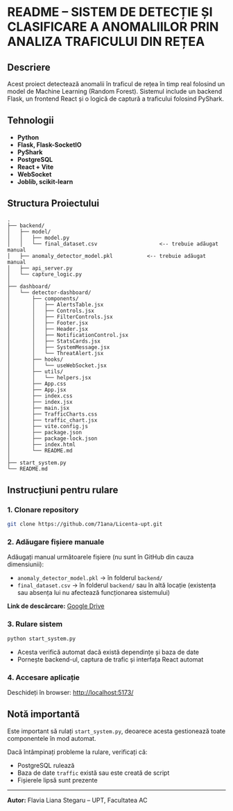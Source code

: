 # README – SISTEM DE DETECȚIE ȘI CLASIFICARE A ANOMALIILOR PRIN ANALIZA TRAFICULUI DIN REȚEA

## Descriere

Acest proiect detectează anomalii în traficul de rețea în timp real folosind un model de Machine Learning (Random Forest). Sistemul include un backend Flask, un frontend React și o logică de captură a traficului folosind PyShark.

## Tehnologii

- **Python**
- **Flask, Flask-SocketIO**
- **PyShark**
- **PostgreSQL**
- **React + Vite**
- **WebSocket**
- **Joblib, scikit-learn**

## Structura Proiectului

```
.
├── backend/
│   ├── model/
│   │   ├── model.py
│   │   └── final_dataset.csv                    <-- trebuie adăugat manual
│   ├── anomaly_detector_model.pkl           <-- trebuie adăugat manual   
│   ├── api_server.py
│   └── capture_logic.py
│
├── dashboard/
│   └── detector-dashboard/
│       ├── components/
│       │   ├── AlertsTable.jsx
│       │   ├── Controls.jsx
│       │   ├── FilterControls.jsx
│       │   ├── Footer.jsx
│       │   ├── Header.jsx
│       │   ├── NotificationControl.jsx
│       │   ├── StatsCards.jsx
│       │   ├── SystemMessage.jsx
│       │   └── ThreatAlert.jsx
│       ├── hooks/
│       │   └── useWebSocket.jsx
│       ├── utils/
│       │   └── helpers.jsx
│       ├── App.css
│       ├── App.jsx
│       ├── index.css
│       ├── index.jsx
│       ├── main.jsx
│       ├── TrafficCharts.css
│       ├── traffic_chart.jsx
│       ├── vite.config.js
│       ├── package.json
│       ├── package-lock.json
│       ├── index.html
│       └── README.md
│
├── start_system.py
└── README.md
```

## Instrucțiuni pentru rulare

### 1. Clonare repository
```bash
git clone https://github.com/71ana/Licenta-upt.git
```

### 2. Adăugare fișiere manuale
Adăugați manual următoarele fișiere (nu sunt în GitHub din cauza dimensiunii):

- `anomaly_detector_model.pkl` → în folderul `backend/`
- `final_dataset.csv` → în folderul `backend/` sau în altă locație (existența sau absența lui nu afectează funcționarea sistemului)

**Link de descărcare:** [Google Drive](https://drive.google.com/drive/folders/1o1JIw-KNILAci-oDzCPOtmT6DS3WniKd?usp=sharing)

### 3. Rulare sistem
```bash
python start_system.py
```

- Acesta verifică automat dacă există dependințe și baza de date
- Pornește backend-ul, captura de trafic și interfața React automat

### 4. Accesare aplicație
Deschideți în browser: [http://localhost:5173/](http://localhost:5173/)

## Notă importantă

Este important să rulați `start_system.py`, deoarece acesta gestionează toate componentele în mod automat.

Dacă întâmpinați probleme la rulare, verificați că:
- PostgreSQL rulează
- Baza de date `traffic` există sau este creată de script
- Fișierele lipsă sunt prezente

---

**Autor:** Flavia Liana Stegaru – UPT, Facultatea AC
